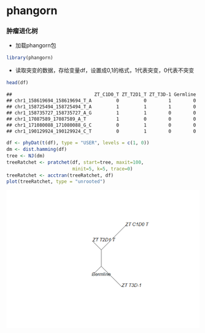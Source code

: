 phangorn
================

### 肿瘤进化树

  - 加载phangorn包

<!-- end list -->

``` r
library(phangorn)
```

  - 读取突变的数据，存给变量df，设置成0,1的格式，1代表突变，0代表不突变

<!-- end list -->

``` r
head(df)
```

    ##                              ZT_C1D0_T ZT_T2D1_T ZT_T3D-1 Germline
    ## chr1_158619694_158619694_T_A         0         0        1        0
    ## chr1_158725494_158725494_T_A         1         1        1        0
    ## chr1_158735727_158735727_A_G         1         1        0        0
    ## chr1_17087589_17087589_A_T           1         0        0        0
    ## chr1_171080088_171080088_G_C         0         1        0        0
    ## chr1_190129924_190129924_C_T         0         1        0        0

``` r
df <- phyDat(t(df), type = "USER", levels = c(1, 0))
dm <- dist.hamming(df)
tree <- NJ(dm)
treeRatchet <- pratchet(df, start=tree, maxit=100,
                        minit=5, k=5, trace=0)
treeRatchet <- acctran(treeRatchet, df)
plot(treeRatchet, type = "unrooted")
```

![](fig/cancer_evolution_files/figure-gfm/unnamed-chunk-5-1.png)<!-- -->
